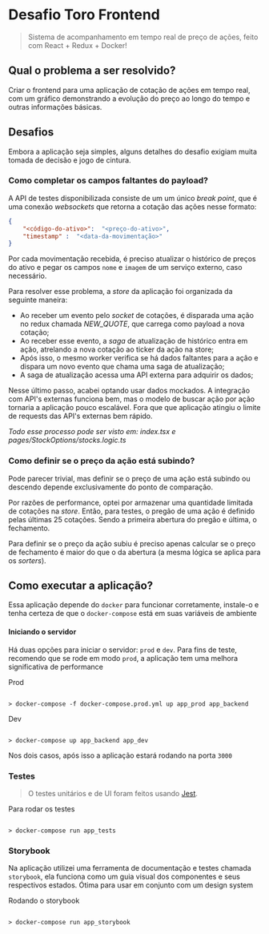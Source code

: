 
# Desafio Toro Frontend

  

> Sistema de acompanhamento em tempo real de preço de ações, feito com React + Redux + Docker!

  

## Qual o problema a ser resolvido?

  
Criar o frontend para uma aplicação de cotação de ações em tempo real, com um gráfico demonstrando a evolução do preço ao longo do tempo e outras informações básicas.

## Desafios

  

Embora a aplicação seja simples, alguns detalhes do desafio exigiam
muita tomada de decisão e jogo de cintura.

  

### Como completar os campos faltantes do payload?

  
  A API de testes disponibilizada consiste de um um único *break point*, 
  que é uma conexão *websockets* que retorna a cotação das ações nesse formato:

```json
{
	"<código-do-ativo>":  "<preço-do-ativo>",
	"timestamp" :  "<data-da-movimentação>"
}
```

Por cada movimentação recebida, é preciso atualizar o histórico de preços do ativo e pegar os campos `nome` e `imagem` de um serviço externo, caso necessário.

Para resolver esse problema, a *store* da aplicação foi organizada da seguinte maneira:

- Ao receber um evento pelo *socket* de cotações, é disparada uma ação no redux chamada *NEW_QUOTE*, que carrega como payload a nova cotação;
- Ao receber esse evento, a *saga* de atualização de histórico entra em ação, atrelando a nova cotação ao ticker da ação na store;
- Após isso, o mesmo worker verifica se há dados faltantes para a ação e dispara um novo evento que chama uma saga de atualização;
- A saga de atualização acessa uma API externa para adquirir os dados;

Nesse último passo, acabei optando usar dados mockados. A integração com API's externas funciona bem, mas o modelo de buscar ação por ação tornaria a aplicação pouco escalável. Fora que que aplicação atingiu o limite de requests das API's externas bem rápido.

*Todo esse processo pode ser visto em: index.tsx e pages/StockOptions/stocks.logic.ts*

### Como definir se o preço da ação está subindo?

Pode parecer trivial, mas definir se o preço de uma ação está subindo ou descendo depende exclusivamente do ponto de comparação.

Por razões de performance, optei por armazenar uma quantidade limitada de cotações na *store*. Então, para testes, o pregão de uma ação é definido pelas últimas 25 cotações. Sendo a primeira abertura do pregão e última, o fechamento.

Para definir se o preço da ação subiu é preciso apenas calcular se o preço de fechamento é maior do que o da abertura (a mesma lógica se aplica para os *sorters*).


## Como executar a aplicação?

 
 Essa aplicação depende do `docker` para funcionar corretamente, instale-o e tenha certeza de que o `docker-compose` está em suas variáveis de ambiente

#### Iniciando o servidor

Há duas opções para iniciar o servidor: `prod` e `dev`.
Para fins de teste, recomendo que se rode em modo `prod`, a aplicação tem uma melhora significativa de performance

Prod

```

> docker-compose -f docker-compose.prod.yml up app_prod app_backend

```

Dev

```

> docker-compose up app_backend app_dev

```

Nos dois casos, após isso a aplicação estará rodando na porta `3000`

### Testes

  

> O testes unitários e de UI foram feitos usando [Jest](https://jestjs.io/).

  

Para rodar os testes

```

> docker-compose run app_tests

```

### Storybook

Na aplicação utilizei uma ferramenta de documentação e testes chamada `storybook`, ela funciona como um guia visual dos componentes e seus respectivos estados. Ótima para usar em conjunto com um design system

Rodando o storybook

```

> docker-compose run app_storybook

```
